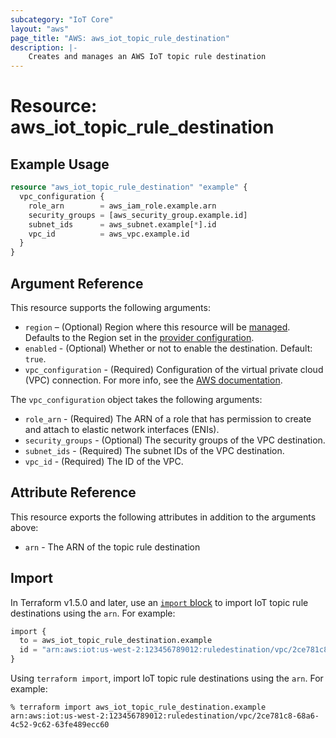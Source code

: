 ```yaml
---
subcategory: "IoT Core"
layout: "aws"
page_title: "AWS: aws_iot_topic_rule_destination"
description: |-
    Creates and manages an AWS IoT topic rule destination
---
```


# Resource: aws_iot_topic_rule_destination

## Example Usage

```terraform
resource "aws_iot_topic_rule_destination" "example" {
  vpc_configuration {
    role_arn        = aws_iam_role.example.arn
    security_groups = [aws_security_group.example.id]
    subnet_ids      = aws_subnet.example[*].id
    vpc_id          = aws_vpc.example.id
  }
}
```

## Argument Reference

This resource supports the following arguments:

* `region` – (Optional) Region where this resource will be [managed](https://docs.aws.amazon.com/general/latest/gr/rande.html#regional-endpoints). Defaults to the Region set in the [provider configuration](https://registry.terraform.io/providers/hashicorp/aws/latest/docs#aws-configuration-reference).
* `enabled` - (Optional) Whether or not to enable the destination. Default: `true`.
* `vpc_configuration` - (Required) Configuration of the virtual private cloud (VPC) connection. For more info, see the [AWS documentation](https://docs.aws.amazon.com/iot/latest/developerguide/vpc-rule-action.html).

The `vpc_configuration` object takes the following arguments:

* `role_arn` - (Required) The ARN of a role that has permission to create and attach to elastic network interfaces (ENIs).
* `security_groups` - (Optional) The security groups of the VPC destination.
* `subnet_ids` - (Required) The subnet IDs of the VPC destination.
* `vpc_id` - (Required) The ID of the VPC.

## Attribute Reference

This resource exports the following attributes in addition to the arguments above:

* `arn` - The ARN of the topic rule destination

## Import

In Terraform v1.5.0 and later, use an [`import` block](https://developer.hashicorp.com/terraform/language/import) to import IoT topic rule destinations using the `arn`. For example:

```terraform
import {
  to = aws_iot_topic_rule_destination.example
  id = "arn:aws:iot:us-west-2:123456789012:ruledestination/vpc/2ce781c8-68a6-4c52-9c62-63fe489ecc60"
}
```

Using `terraform import`, import IoT topic rule destinations using the `arn`. For example:

```console
% terraform import aws_iot_topic_rule_destination.example arn:aws:iot:us-west-2:123456789012:ruledestination/vpc/2ce781c8-68a6-4c52-9c62-63fe489ecc60
```
